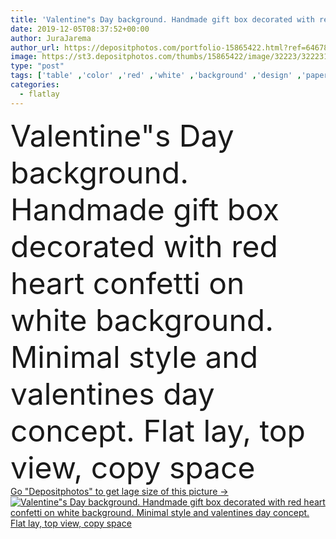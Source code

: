```yaml
---
title: 'Valentine"s Day background. Handmade gift box decorated with red heart confetti on white background. Minimal style and valentines day concept. Flat lay, top view, copy space'
date: 2019-12-05T08:37:52+00:00
author: JuraJarema
author_url: https://depositphotos.com/portfolio-15865422.html?ref=64678756
image: https://st3.depositphotos.com/thumbs/15865422/image/32223/322231120/api_thumb_450.jpg?forcejpeg=true
type: "post"
tags: ['table' ,'color' ,'red' ,'white' ,'background' ,'design' ,'paper' ,'gift' ,'shape' ,'birthday' ,'box' ,'christmas' ,'day' ,'decoration' ,'decorative' ,'greeting' ,'holiday' ,'present' ,'ribbon' ,'valentine' ,'art' ,'decor' ,'love' ,'romance' ,'pattern' ,'border' ,'frame' ,'vintage' ,'ornament' ,'fashion' ,'creative' ,'concept' ,'heart' ,'romantic' ,'wedding' ,'desk' ,'wallpaper' ,'composition' ,'top' ,'layout' ,'handmade' ,'mother' ,'above' ,'minimal' ,'confetti' ,'overhead' ,'mockup' ,'Mock Up' ,'flatlay' ]
categories: 
  - flatlay
---
```

<div aling="center">
            <font size="60"> Valentine"s Day background. Handmade gift box decorated with red heart confetti on white background. Minimal style and valentines day concept. Flat lay, top view, copy space</font>   
</div>
<div>
    <a href='https://st3.depositphotos.com/thumbs/15865422/image/32223/322231120/api_thumb_450.jpg?forcejpeg=true?ref=64678756' target=_blank > Go "Depositphotos" to get lage size of this picture ->
        <img href='https://st3.depositphotos.com/thumbs/15865422/image/32223/322231120/api_thumb_450.jpg?forcejpeg=true?ref=64678756' src='https://st3.depositphotos.com/15865422/32223/i/950/depositphotos_322231120-stock-photo-valentines-day-background-handmade-gift.jpg?forcejpeg=true' alt='Valentine"s Day background. Handmade gift box decorated with red heart confetti on white background. Minimal style and valentines day concept. Flat lay, top view, copy space' >
    </a>
</div>
